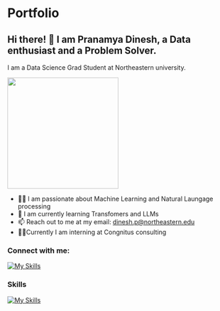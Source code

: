 # Portfolio

## Hi there! 👋 I am Pranamya Dinesh, a Data enthusiast and a Problem Solver. 

I am a Data Science Grad Student at Northeastern university. 

<img src="https://github.com/pranamya18/pranamya18/assets/49710041/2250cb06-f245-4e4f-9c3d-f11eb962df31.gif" width="250" height="250"/> 


- :woman_technologist: I am passionate about Machine Learning and Natural Laungage processing                      
- 🌱 I am currently learning Transfomers and LLMs
- 📫 Reach out to me at my email: dinesh.p@northeastern.edu
- 👩‍💼Currently I am interning at Congnitus consulting 

### Connect with me: 
[![My Skills](https://skillicons.dev/icons?i=linkedin)](https://www.linkedin.com/in/pranamya-dinesh/)
                                       
### Skills     

[![My Skills](https://skillicons.dev/icons?i=c,python,r,tensorflow,pytorch,docker,aws,mongodb,mysql,anaconda,atom,vscode,sklearn,github,git)](https://skillicons.dev)      
